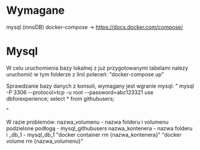 # Wymagane
mysql (innoDB)
docker-compose -> https://docs.docker.com/compose/ 

# Mysql
W celu uruchomienia bazy lokalnej z już przygotowanymi tabelami nalezy uruchomić w tym folderze z linii poleceń:
 "docker-compose up"
  
Sprawdzanie bazy danych z konsoli, wymagany jest wgranie mysql: 
"
mysql -P 3306 --protocol=tcp -u root --password=abc123321
use dbforexperience;
select * from githubusers;

"

W razie problemów:
nazwa_volumenu - nazwa folderu i volumenu podzielone podłogą - mysql_githubusers
nazwa_kontenera - nazwa folderu i _db_1 - mysql_db_1
 "docker container rm {nazwa_kontenera}"
 "docker volume rm {nazwa_volumenu}"
 


